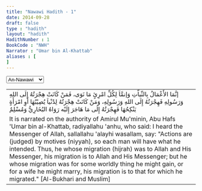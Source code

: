 ```yaml
---
title: "Nawawi Hadith - 1"
date: 2014-09-28
draft: false
type : "hadith"
layout: "hadith"
HadithNumber : 1
BookCode : "NWH"
Narrator : "Umar bin Al-Khattab"
aliases : [
]
---
```

<div class="col-md-2">
	<select id="hadithlist">
	  <option value="sad">Abu-Dawood</option>
	  <option selected value="nwh">An-Nawawi</option>
	  <option value="amh">Al-Muwatta</option>
	  <option  value="hdq">Al-Qudsi</option>
	  <option value="tir">Al-Tirmidhi</option>
	</select>
</div>

<table>
<tr>
<td>إنَّمَا الأَعْمَالُ بِالنِّياَّتِ وَإنمَّاَ لِكُلِّ امْرِئٍ مَا نَوَى، فَمَنْ كَانَتْ هِجْرَتُهُ إِلَى اللهِ وَرَسُولِهِ فَهِجْرَتُهُ إِلَى اللهِ وَرَسُولِهِ، وَمَنْ كَانَتْ هِجْرَتُهُ لِدُنْياَ يُصِيْبُهَا أَوِ امْرَأَةٍ يَنْكِحُهَا فَهِجْرَتُهُ إِلَى مَا هَاجَرَ إِلَيْه رَوَاهُ البُخَارِيُّ وَمُسْلِمٌ
</td>
</tr>
<tr>
<td>
It is narrated on the authority of Amirul Mu'minin, Abu Hafs 'Umar bin al-Khattab, radiyallahu 'anhu, who said: I heard the Messenger of Allah, sallallahu 'alayhi wasallam, say: "Actions are (judged) by motives (niyyah), so each man will have what he intended. Thus, he whose migration (hijrah) was to Allah and His Messenger, his migration is to Allah and His Messenger; but he whose migration was for some worldly thing he might gain, or for a wife he might marry, his migration is to that for which he migrated." [Al-Bukhari and Muslim] </td>
</tr>
</table>